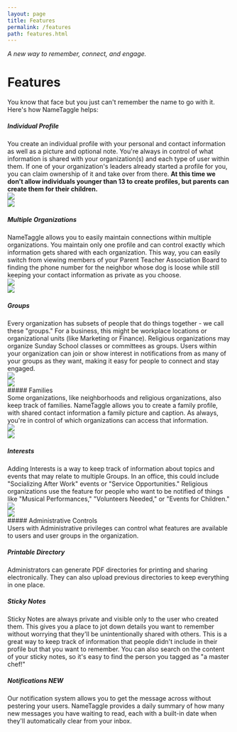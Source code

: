 ```yaml
---
layout: page
title: Features
permalink: /features
path: features.html
---
```

*A new way to remember, connect, and engage.*
<h1 class="perm-marker">Features</h1>

You know that face but you just can't remember the name to go with it. Here's how NameTaggle helps:

##### Individual Profile

  <div class="section">
    <div class="row">
      <div class="col s12 m8">
        You create an individual profile with your personal and contact information as well as a picture and optional note. You're always in control of what information is shared with your organization(s) and each type of user within them. If one of your organization's leaders already started a profile for you, you can claim ownership of it and take over from there. <b>At this time we don’t allow individuals younger than 13 to create profiles, but parents can create them for their children.</b>
      </div>
      <div class="col s6 m2">
        <img class="responsive-img" src="/images/NameTaggle-iPhone11-04012020-IndividualProfileEdit.png">
      </div>
      <div class="col s6 m2">      
        <img class="responsive-img" src="/images/NameTaggle-iPhone11-04012020-IndividualProfileFocus.png">
      </div>
    </div>
  </div>



##### Multiple Organizations
<div class="section">
  <div class="row">
    <div class="col s12 m8">
      NameTaggle allows you to easily maintain connections within multiple organizations. You maintain only one profile and can control exactly which information gets shared with each organization. This way, you can easily switch from viewing members of your Parent Teacher Association Board to finding the phone number for the neighbor whose dog is loose while still keeping your contact information as private as you choose.
      </div>
      <div class="col s6 m2">
        <img class="responsive-img" src="/images/NameTaggle-iPhone11-04062020-FindOrgs.png">
      </div>
      <div class="col s6 m2">      
        <img class="responsive-img" src="/images/NameTaggle-iPhone11-04062020-AllOrgs.png">
      </div>
    </div>
  </div>

##### Groups
<div class="section">
  <div class="row">
    <div class="col s12 m8">
      Every organization has subsets of people that do things together - we call these "groups." For a business, this might be workplace locations or organizational units (like Marketing or Finance). Religious organizations may organize Sunday School classes or committees as groups. Users within your organization can join or show interest in notifications from as many of your groups as they want, making it easy for people to connect and stay engaged.
      </div>
      <div class="col s6 m2">
        <img class="responsive-img" src="/images/NameTaggle-iPhone11-04012020-ActivityGroupList.png">
      </div>
      <div class="col s6 m2">      
        <img class="responsive-img" src="/images/NameTaggle-iPhone11-04012020-ActivityGroupFocus.png">
      </div>
    </div>
  </div>
##### Families
<div class="section">
  <div class="row">
    <div class="col s12 m8">
      Some organizations, like neighborhoods and religious organizations, also keep track of families. NameTaggle allows you to create a family profile, with shared contact information a family picture and caption. As always, you're in control of which organizations can access that information.
      </div>
      <div class="col s6 m2">
        <img class="responsive-img" src="/images/NameTaggle-iPhone11-04062020-FamilyFocus.png">
      </div>
      <div class="col s6 m2">      
        <img class="responsive-img" src="images/NameTaggle-iPhone11-04062020-FamilyList.png">
      </div>
    </div>
  </div>

##### Interests
<div class="section">
  <div class="row">
    <div class="col s12 m8">
      Adding Interests is a way to keep track of information about topics and events that may relate to multiple Groups. In an office, this could include "Socializing After Work" events or "Service Opportunities." Religious organizations use the feature for people who want to be notified of things like "Musical Performances," "Volunteers Needed," or "Events for Children."
      </div>
      <div class="col s6 m2">
        <img class="responsive-img" src="/images/NameTaggle-iPhone11-04062020-InterestDisplay.png">
      </div>
      <div class="col s6 m2">      
        <img class="responsive-img" src="/images/NameTaggle-iPhone11-04062020-InterestEdit.png">
      </div>
    </div>
  </div>
##### Administrative Controls
<div class="section">
  <div class="row">
    <div class="col s12 m8">
      Users with Administrative privileges can control what features are available to users and user groups in the organization.
    </div>
    <div class="col s6 m2">
      <img class="responsive-img" src="">
    </div>
    <div class="col s6 m2">      
      <img class="responsive-img" src="">
    </div>
  </div>
</div>

##### Printable Directory
<div class="section">
  <div class="row">
    <div class="col s12 m8">
      Administrators can generate PDF directories for printing and sharing electronically. They can also upload previous directories to keep everything in one place.
    </div>
    <div class="col s6 m2">
      <img class="responsive-img" src="">
    </div>
    <div class="col s6 m2">      
      <img class="responsive-img" src="">
    </div>
  </div>
</div>

##### Sticky Notes
<div class="section">
  <div class="row">
    <div class="col s12 m8">
      Sticky Notes are always private and visible only to the user who created them. This gives you a place to jot down details you want to remember without worrying that they'll be unintentionally shared with others. This is a great way to keep track of information that people didn't include in their profile but that you want to remember. You can also search on the content of your sticky notes, so it's easy to find the person you tagged as "a master chef!"
      </div>
      <div class="col s6 m2">
        <img class="responsive-img" src="">
      </div>
      <div class="col s6 m2">      
        <img class="responsive-img" src="">
      </div>
    </div>
  </div>

##### Notifications *NEW*
<div class="section">
  <div class="row">
    <div class="col s12 m8">
      Our notification system allows you to get the message across without pestering your users. NameTaggle provides a daily summary of how many new messages you have waiting to read, each with a built-in date when they'll automatically clear from your inbox.
      </div>
      <div class="col s6 m2">
        <img class="responsive-img" src="">
      </div>
      <div class="col s6 m2">      
        <img class="responsive-img" src="">
      </div>
    </div>
  </div>
